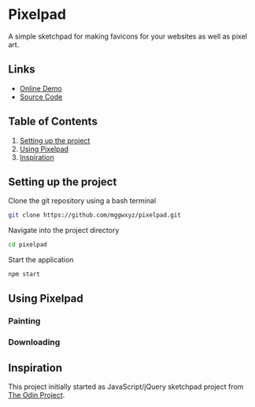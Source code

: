 # Pixelpad

A simple sketchpad for making favicons for your websites as well as pixel art.

## Links
* [Online Demo](https://mggwxyz.github.io/pixelpad)
* [Source Code](https://github.com/mggwxyz/pixelpad)

## Table of Contents
1. [Setting up the project](#setting-up-the-project)
1. [Using Pixelpad](#using-pixelpad)
1. [Inspiration](#inspiration)

## Setting up the project

Clone the git repository using a bash terminal

```bash
git clone https://github.com/mggwxyz/pixelpad.git
```
    
Navigate into the project directory

```bash
cd pixelpad
```
Start the application
```bash
npm start
```
## Using Pixelpad

### Painting

### Downloading

## Inspiration

This project initially started as  JavaScript/jQuery sketchpad project from [The Odin Project](http://www.theodinproject.com/).
